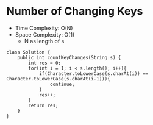 # Number of Changing Keys

- Time Complexity: O(N)
- Space Complexity: O(1)
  - N as length of s

```
class Solution {
    public int countKeyChanges(String s) {
        int res = 0;
        for(int i = 1; i < s.length(); i++){
            if(Character.toLowerCase(s.charAt(i)) == Character.toLowerCase(s.charAt(i-1))){
                continue;
            }
            res++;
        }
        return res;
    }
}
```
